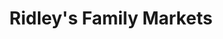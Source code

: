---
title: "Ridley's Family Markets"
url: /eagle-mountain/ridleys-family-markets/
shop: Supermarkt
---